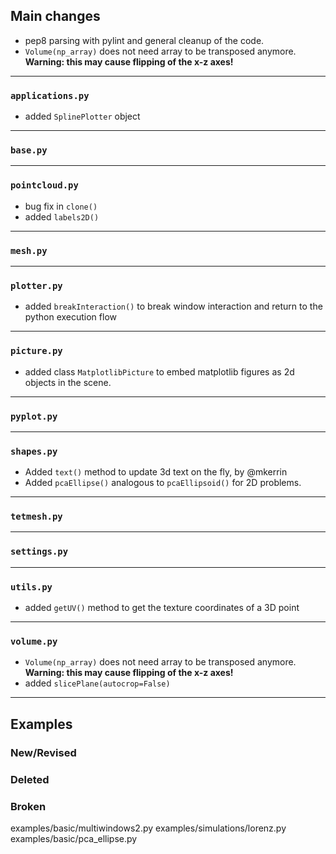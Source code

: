 ## Main changes

- pep8 parsing with pylint and general cleanup of the code.
- `Volume(np_array)` does not need array to be transposed anymore. **Warning: this may cause flipping of the x-z axes!**

---
### `applications.py`
- added `SplinePlotter` object

---
### `base.py`

---
### `pointcloud.py`
- bug fix in `clone()`
- added `labels2D()`

---
### `mesh.py`

---
### `plotter.py`
- added `breakInteraction()` to break window interaction and return to the python execution flow

---
### `picture.py`
- added class `MatplotlibPicture` to embed matplotlib figures as 2d objects in the scene.

---
### `pyplot.py`

---
### `shapes.py`

- Added `text()` method to update 3d text on the fly, by @mkerrin
- Added `pcaEllipse()` analogous to `pcaEllipsoid()` for 2D problems.

---
### `tetmesh.py`


---
### `settings.py`

---
### `utils.py`
- added `getUV()` method to get the texture coordinates of a 3D point

---
### `volume.py`
- `Volume(np_array)` does not need array to be transposed anymore. **Warning: this may cause flipping of the x-z axes!**
- added `slicePlane(autocrop=False)`

-------------------------
## Examples

### New/Revised

### Deleted

### Broken
examples/basic/multiwindows2.py
examples/simulations/lorenz.py
examples/basic/pca_ellipse.py











